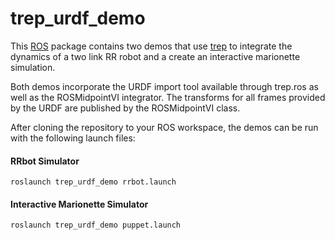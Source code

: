 trep\_urdf\_demo
================

This [ROS](http://www.ros.org/) package contains two demos that use [trep](http://nxr.northwestern.edu/trep)
to integrate the dynamics of a two link RR robot and a create an interactive marionette simulation.

Both demos incorporate the URDF import tool available through trep.ros as well as the ROSMidpointVI integrator. 
The transforms for all frames provided by the URDF are published by the ROSMidpointVI class.

After cloning the repository to your ROS workspace, the demos can be run with the following launch files:

#### RRbot Simulator
`roslaunch trep_urdf_demo rrbot.launch`
 
#### Interactive Marionette Simulator
 `roslaunch trep_urdf_demo puppet.launch`
